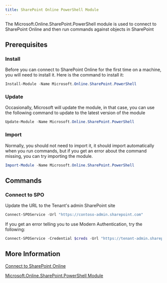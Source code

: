 ```yaml
---
title: SharePoint Online PowerShell Module
---
```

The Microsoft.Online.SharePoint.PowerShell module is used to connect to SharePoint Online and then run commands against objects in SharePoint

## Prerequisites

### Install

Before you can connect to SharePoint Online for the first time on a machine, you will need to install it. Here is the command to install it:

```PowerShell
Install-Module -Name Microsoft.Online.SharePoint.PowerShell
```

### Update

Occasionally, Microsoft will update the module, in that case, you can use the following command to update to the latest version of the module

```PowerShell
Update-Module -Name Microsoft.Online.SharePoint.PowerShell 
```

### Import

Normally, you should not need to import it, it should import automatically when you run commands, but if you get an error about the command missing, you can try importing the module.

```PowerShell
Import-Module -Name Microsoft.Online.SharePoint.PowerShell
```

## Commands

### Connect to SPO

Update the URL to the Tenant's admin SharePoint site

```PowerShell
Connect-SPOService -Url "https://contoso-admin.sharepoint.com"
```

If you get an error telling you to use Modern Authentication, try the following:

```PowerShell
Connect-SPOService -Credential $creds -Url "https://tenant-admin.sharepoint.com" -ModernAuth $true -AuthenticationUrl "https://login.microsoftonline.com/organizations"
```

## More Information

[Connect to SharePoint Online](https://learn.microsoft.com/en-us/powershell/sharepoint/sharepoint-online/connect-sharepoint-online)

[Microsoft.Online.SharePoint.PowerShell Module](https://learn.microsoft.com/en-us/powershell/module/sharepoint-online/)
